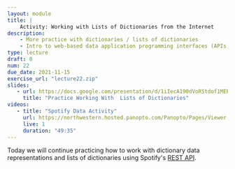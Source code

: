 ```yaml
---
layout: module
title: |
    Activity: Working with Lists of Dictionaries from the Internet
description:
    - More practice with dictionaries / lists of dictionaries
    - Intro to web-based data application programming interfaces (APIs)
type: lecture
draft: 0
num: 22
due_date: 2021-11-15
exercise_url: "lecture22.zip"
slides: 
   - url: https://docs.google.com/presentation/d/1iIecA190dVoRStdof1MEE5xk6rjTe_hJDLefwUgtbdU/edit?usp=sharing
     title: "Practice Working With  Lists of Dictionaries"
videos:
   - title: "Spotify Data Activity"
     url: https://northwestern.hosted.panopto.com/Panopto/Pages/Viewer.aspx?id=1c3facc7-7ff3-44c1-baea-ade1010779d4
     live: 1
     duration: "49:35"
---
```


Today we will continue practicing how to work with dictionary data representations and lists of dictionaries using Spotify's <a href="https://developer.spotify.com/documentation/web-api/reference/#/operations/search" target="_blank">REST API</a>.
